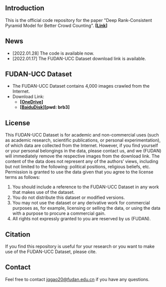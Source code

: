## Introduction
This is the official code repository for the paper "Deep Rank-Consistent Pyramid Model for Better Crowd Counting". **[[Link](https://arxiv.org/pdf/2201.04819.pdf)]**

## News
- [2022.01.28] The code is available now.
- [2022.01.17] The FUDAN-UCC Dataset download link is available.


## FUDAN-UCC Dataset
- The FUDAN-UCC Dataset contains 4,000 images crawled from the Internet. 
- Download Link: 
  - **[[OneDrive](https://1drv.ms/u/s!AkFyOI5q6fU_iGqJ6MibgUNja45x?e=crfMS0)]**
  - **[[BaiduDisk](https://pan.baidu.com/s/14F5-QsQML2Ks-15-ELiGhg)][pwd: brb3]**

## License
This FUDAN-UCC Dataset is for academic and non-commercial uses (such as academic research, scientific publications, or personal experimentation), of which data are collected from the Internet. However, if you find yourself or your personal belongings in the data, please contact us, and we (FUDAN) will immediately remove the respective images from the download link. The content of the data does not represent any of the authors’ views, including but not limited to the following: political positions, religious beliefs, etc. Permission is granted to use the data given that you agree to the license terms as follows:
1. You should include a reference to the FUDAN-UCC Dataset in any work that makes use of the dataset.
2. You do not distribute this dataset or modified versions.
3. You may not use the dataset or any derivative work for commercial purposes as, for example, licensing or selling the data, or using the data with a purpose to procure a commercial gain.
4. All rights not expressly granted to you are reserved by us (FUDAN).

## Citation
If you find this repository is useful for your research or you want to make use of the FUDAN-UCC Dataset, please cite.

## Contact
Feel free to contact jqgao20@fudan.edu.cn if you have any questions.
